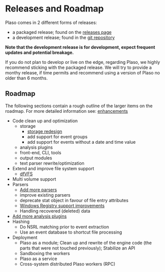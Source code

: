 # Releases and Roadmap

Plaso comes in 2 different forms of releases:

* a packaged release; found on the [releases page](https://github.com/log2timeline/plaso/releases)
* a development release; found in the [git repository](https://github.com/log2timeline/plaso)

**Note that the development release is for development, expect frequent updates and potential breakage.**

If you do not plan to develop or live on the edge, regarding Plaso, we highly
recommend sticking with the packaged release. We will try to provide a monthy
release, if time permits and recommend using a version of Plaso no older than
6 months.

## Roadmap

The following sections contain a rough outline of the larger items on the
roadmap. For more detailed information see:
[enhancements](https://github.com/log2timeline/plaso/labels/enhancement)

* Code clean up and optimization
  * storage
    * [storage redesign](https://github.com/log2timeline/plaso/issues/102)
    * add support for event groups
    * add support for events without a date and time value
  * analysis plugins
  * front-end, CLI, tools
  * output modules
  * text parser rewrite/optimization
* Extend and improve file system support
  * [dfVFS](https://github.com/log2timeline/dfvfs/wiki/Roadmap)
* Multi volume support
* Parsers
  * [Add more parsers](https://github.com/log2timeline/plaso/issues/518)
  * improve existing parsers
  * deprecate stat object in favour of file entry attributes
  * [Windows Registry support improvements](https://github.com/log2timeline/plaso/issues/145)
  * Handling recovered (deleted) data
* [Add more analysis plugins](https://github.com/log2timeline/plaso/issues/521)
* Hashing
  * Do NSRL matching prior to event extraction
  * Use an event database to shortcut file processing
* Deployment
  * Plaso as a module; Clean up and rewrite of the engine code (the parts that were not touched previously); Stabilize an API
  * Sandboxing the workers
  * Plaso as a service
  * Cross-system distributed Plaso workers (RPC)
